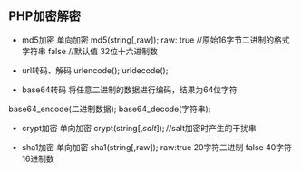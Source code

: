 ## PHP加密解密

+ md5加密
单向加密
md5(string[,raw]);
raw: true  //原始16字节二进制的格式字符串
	false //默认值  32位十六进制数
	
+ url转码、解码
	urlencode();
	urldecode();

+ base64转码
将任意二进制的数据进行编码，结果为64位字符

base64_encode(二进制数据);
base64_decode(字符串);

+ crypt加密
单向加密
crypt(string[,$salt]); //$salt加密时产生的干扰串

+ sha1加密
单向加密
sha1(string[,raw]);
	raw:true 20字符二进制
		false 40字符16进制数